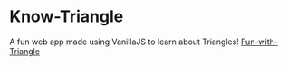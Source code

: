 # Know-Triangle
A fun web app made using VanillaJS to learn about Triangles!
[Fun-with-Triangle](https://fun-time-with-triangle.netlify.app/)
